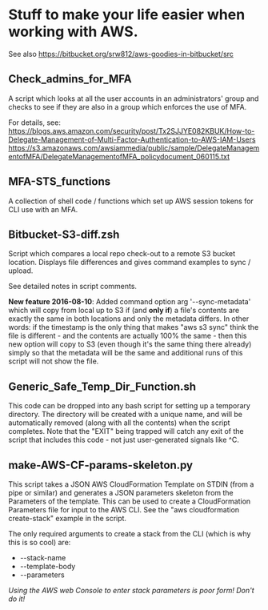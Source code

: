 Stuff to make your life easier when working with AWS.
==================


See also https://bitbucket.org/srw812/aws-goodies-in-bitbucket/src


Check_admins_for_MFA
----------------------
A script which looks at all the user accounts in an administrators' group and checks to see if they are also in 
a group which enforces the use of MFA.

For details, see:
https://blogs.aws.amazon.com/security/post/Tx2SJJYE082KBUK/How-to-Delegate-Management-of-Multi-Factor-Authentication-to-AWS-IAM-Users
https://s3.amazonaws.com/awsiammedia/public/sample/DelegateManagementofMFA/DelegateManagementofMFA_policydocument_060115.txt




MFA-STS_functions
----------------------
A collection of shell code / functions which set up AWS session tokens for CLI use with an MFA.




Bitbucket-S3-diff.zsh
-------------
Script which compares a local repo check-out to a remote S3 bucket location. Displays file differences
and gives command examples to sync / upload.

See detailed notes in script comments.

**New feature 2016-08-10**: Added command option arg '--sync-metadata' which will copy from local up to
S3 if (and **only if**) a file's contents are exactly the same in both locations and only the 
metadata differs. In other words: if the timestamp is the only thing that makes "aws s3 sync"
think the file is different - and the contents are actually 100% the same - then this new option will
copy to S3 (even though it's the same thing there already) simply so that the metadata will be the same
and additional runs of this script will not show the file.




Generic_Safe_Temp_Dir_Function.sh
---------------------------------
This code can be dropped into any bash script for setting up a temporary
directory. The directory will be created with a unique name, and will
be automatically removed (along with all the contents) when the script
completes. Note that the "EXIT" being trapped will catch any exit of the 
script that includes this code - not just user-generated signals like ^C.



make-AWS-CF-params-skeleton.py
-------------------------------
This script takes a JSON AWS CloudFormation Template on STDIN (from a pipe or similar) 
and generates a JSON parameters skeleton from the Parameters of the template.
This can be used to create a CloudFormation Parameters file for input to the 
AWS CLI. See the "aws cloudformation create-stack" example in the script.

The only required arguments to create a stack from the CLI (which is why this 
is so cool) are:

* --stack-name
* --template-body
* --parameters

_Using the AWS web Console to enter stack parameters is poor form! Don't do it!_
